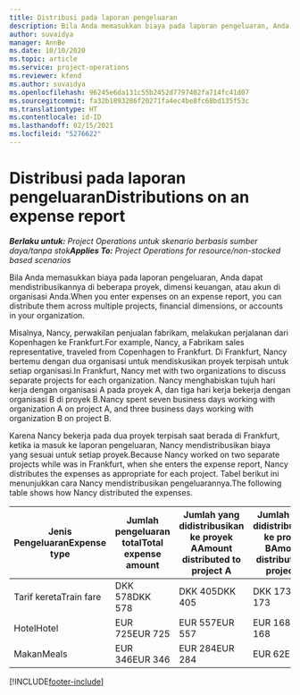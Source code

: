 ```yaml
---
title: Distribusi pada laporan pengeluaran
description: Bila Anda memasukkan biaya pada laporan pengeluaran, Anda dapat mendistribusikannya di beberapa proyek, entitas hukum, atau akun di organisasi Anda.
author: suvaidya
manager: AnnBe
ms.date: 10/10/2020
ms.topic: article
ms.service: project-operations
ms.reviewer: kfend
ms.author: suvaidya
ms.openlocfilehash: 96245e6da131c55b2452d7797402fa714fc41d07
ms.sourcegitcommit: fa32b1893286f20271fa4ec4be8fc68bd135f53c
ms.translationtype: HT
ms.contentlocale: id-ID
ms.lasthandoff: 02/15/2021
ms.locfileid: "5276622"
---
```

# <a name="distributions-on-an-expense-report"></a><span data-ttu-id="239a5-103">Distribusi pada laporan pengeluaran</span><span class="sxs-lookup"><span data-stu-id="239a5-103">Distributions on an expense report</span></span>

<span data-ttu-id="239a5-104">_**Berlaku untuk:** Project Operations untuk skenario berbasis sumber daya/tanpa stok_</span><span class="sxs-lookup"><span data-stu-id="239a5-104">_**Applies To:** Project Operations for resource/non-stocked based scenarios_</span></span>

<span data-ttu-id="239a5-105">Bila Anda memasukkan biaya pada laporan pengeluaran, Anda dapat mendistribusikannya di beberapa proyek, dimensi keuangan, atau akun di organisasi Anda.</span><span class="sxs-lookup"><span data-stu-id="239a5-105">When you enter expenses on an expense report, you can distribute them across multiple projects, financial dimensions, or accounts in your organization.</span></span>

<span data-ttu-id="239a5-106">Misalnya, Nancy, perwakilan penjualan fabrikam, melakukan perjalanan dari Kopenhagen ke Frankfurt.</span><span class="sxs-lookup"><span data-stu-id="239a5-106">For example, Nancy, a Fabrikam sales representative, traveled from Copenhagen to Frankfurt.</span></span> <span data-ttu-id="239a5-107">Di Frankfurt, Nancy bertemu dengan dua organisasi untuk mendiskusikan proyek terpisah untuk setiap organisasi.</span><span class="sxs-lookup"><span data-stu-id="239a5-107">In Frankfurt, Nancy met with two organizations to discuss separate projects for each organization.</span></span> <span data-ttu-id="239a5-108">Nancy menghabiskan tujuh hari kerja dengan organisasi A pada proyek A, dan tiga hari kerja bekerja dengan organisasi B di proyek B.</span><span class="sxs-lookup"><span data-stu-id="239a5-108">Nancy spent seven business days working with organization A on project A, and three business days working with organization B on project B.</span></span>

<span data-ttu-id="239a5-109">Karena Nancy bekerja pada dua proyek terpisah saat berada di Frankfurt, ketika ia masuk ke laporan pengeluaran, Nancy mendistribusikan biaya yang sesuai untuk setiap proyek.</span><span class="sxs-lookup"><span data-stu-id="239a5-109">Because Nancy worked on two separate projects while was in Frankfurt, when she enters the expense report, Nancy distributes the expenses as appropriate for each project.</span></span> <span data-ttu-id="239a5-110">Tabel berikut ini menunjukkan cara Nancy mendistribusikan pengeluarannya.</span><span class="sxs-lookup"><span data-stu-id="239a5-110">The following table shows how Nancy distributed the expenses.</span></span>

| <span data-ttu-id="239a5-111">Jenis Pengeluaran</span><span class="sxs-lookup"><span data-stu-id="239a5-111">Expense type</span></span> | <span data-ttu-id="239a5-112">Jumlah pengeluaran total</span><span class="sxs-lookup"><span data-stu-id="239a5-112">Total expense amount</span></span> | <span data-ttu-id="239a5-113">Jumlah yang didistribusikan ke proyek A</span><span class="sxs-lookup"><span data-stu-id="239a5-113">Amount distributed to project A</span></span> | <span data-ttu-id="239a5-114">Jumlah yang didistribusikan ke proyek B</span><span class="sxs-lookup"><span data-stu-id="239a5-114">Amount distributed to project B</span></span> |
|--------------|----------------------|---------------------------------|---------------------------------|
| <span data-ttu-id="239a5-115">Tarif kereta</span><span class="sxs-lookup"><span data-stu-id="239a5-115">Train fare</span></span>   | <span data-ttu-id="239a5-116">DKK 578</span><span class="sxs-lookup"><span data-stu-id="239a5-116">DKK 578</span></span>              | <span data-ttu-id="239a5-117">DKK 405</span><span class="sxs-lookup"><span data-stu-id="239a5-117">DKK 405</span></span>                         | <span data-ttu-id="239a5-118">DKK 173</span><span class="sxs-lookup"><span data-stu-id="239a5-118">DKK 173</span></span>                         |
| <span data-ttu-id="239a5-119">Hotel</span><span class="sxs-lookup"><span data-stu-id="239a5-119">Hotel</span></span>        | <span data-ttu-id="239a5-120">EUR 725</span><span class="sxs-lookup"><span data-stu-id="239a5-120">EUR 725</span></span>              | <span data-ttu-id="239a5-121">EUR 557</span><span class="sxs-lookup"><span data-stu-id="239a5-121">EUR 557</span></span>                         | <span data-ttu-id="239a5-122">EUR 168</span><span class="sxs-lookup"><span data-stu-id="239a5-122">EUR 168</span></span>                         |
| <span data-ttu-id="239a5-123">Makan</span><span class="sxs-lookup"><span data-stu-id="239a5-123">Meals</span></span>        | <span data-ttu-id="239a5-124">EUR 346</span><span class="sxs-lookup"><span data-stu-id="239a5-124">EUR 346</span></span>              | <span data-ttu-id="239a5-125">EUR 284</span><span class="sxs-lookup"><span data-stu-id="239a5-125">EUR 284</span></span>                         | <span data-ttu-id="239a5-126">EUR 62</span><span class="sxs-lookup"><span data-stu-id="239a5-126">EUR 62</span></span>                          |


[!INCLUDE[footer-include](../includes/footer-banner.md)]